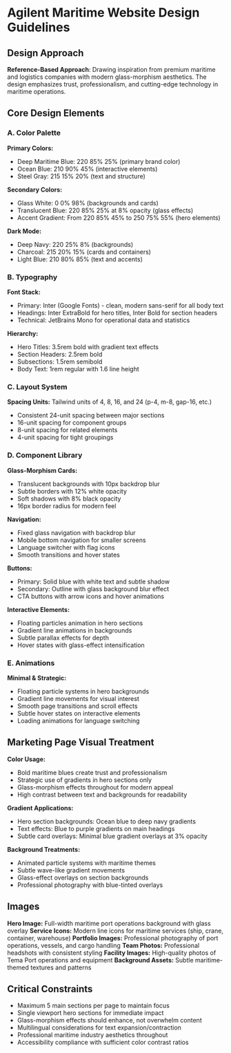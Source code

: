 # Agilent Maritime Website Design Guidelines

## Design Approach
**Reference-Based Approach**: Drawing inspiration from premium maritime and logistics companies with modern glass-morphism aesthetics. The design emphasizes trust, professionalism, and cutting-edge technology in maritime operations.

## Core Design Elements

### A. Color Palette
**Primary Colors:**
- Deep Maritime Blue: 220 85% 25% (primary brand color)
- Ocean Blue: 210 90% 45% (interactive elements)
- Steel Gray: 215 15% 20% (text and structure)

**Secondary Colors:**
- Glass White: 0 0% 98% (backgrounds and cards)
- Translucent Blue: 220 85% 25% at 8% opacity (glass effects)
- Accent Gradient: From 220 85% 45% to 250 75% 55% (hero elements)

**Dark Mode:**
- Deep Navy: 220 25% 8% (backgrounds)
- Charcoal: 215 20% 15% (cards and containers)
- Light Blue: 210 80% 85% (text and accents)

### B. Typography
**Font Stack:**
- Primary: Inter (Google Fonts) - clean, modern sans-serif for all body text
- Headings: Inter ExtraBold for hero titles, Inter Bold for section headers
- Technical: JetBrains Mono for operational data and statistics

**Hierarchy:**
- Hero Titles: 3.5rem bold with gradient text effects
- Section Headers: 2.5rem bold
- Subsections: 1.5rem semibold
- Body Text: 1rem regular with 1.6 line height

### C. Layout System
**Spacing Units:** Tailwind units of 4, 8, 16, and 24 (p-4, m-8, gap-16, etc.)
- Consistent 24-unit spacing between major sections
- 16-unit spacing for component groups
- 8-unit spacing for related elements
- 4-unit spacing for tight groupings

### D. Component Library

**Glass-Morphism Cards:**
- Translucent backgrounds with 10px backdrop blur
- Subtle borders with 12% white opacity
- Soft shadows with 8% black opacity
- 16px border radius for modern feel

**Navigation:**
- Fixed glass navigation with backdrop blur
- Mobile bottom navigation for smaller screens
- Language switcher with flag icons
- Smooth transitions and hover states

**Buttons:**
- Primary: Solid blue with white text and subtle shadow
- Secondary: Outline with glass background blur effect
- CTA buttons with arrow icons and hover animations

**Interactive Elements:**
- Floating particles animation in hero sections
- Gradient line animations in backgrounds
- Subtle parallax effects for depth
- Hover states with glass-effect intensification

### E. Animations
**Minimal & Strategic:**
- Floating particle systems in hero backgrounds
- Gradient line movements for visual interest
- Smooth page transitions and scroll effects
- Subtle hover states on interactive elements
- Loading animations for language switching

## Marketing Page Visual Treatment

**Color Usage:**
- Bold maritime blues create trust and professionalism
- Strategic use of gradients in hero sections only
- Glass-morphism effects throughout for modern appeal
- High contrast between text and backgrounds for readability

**Gradient Applications:**
- Hero section backgrounds: Ocean blue to deep navy gradients
- Text effects: Blue to purple gradients on main headings
- Subtle card overlays: Minimal blue gradient overlays at 3% opacity

**Background Treatments:**
- Animated particle systems with maritime themes
- Subtle wave-like gradient movements
- Glass-effect overlays on section backgrounds
- Professional photography with blue-tinted overlays

## Images
**Hero Image:** Full-width maritime port operations background with glass overlay
**Service Icons:** Modern line icons for maritime services (ship, crane, container, warehouse)
**Portfolio Images:** Professional photography of port operations, vessels, and cargo handling
**Team Photos:** Professional headshots with consistent styling
**Facility Images:** High-quality photos of Tema Port operations and equipment
**Background Assets:** Subtle maritime-themed textures and patterns

## Critical Constraints
- Maximum 5 main sections per page to maintain focus
- Single viewport hero sections for immediate impact
- Glass-morphism effects should enhance, not overwhelm content
- Multilingual considerations for text expansion/contraction
- Professional maritime industry aesthetics throughout
- Accessibility compliance with sufficient color contrast ratios